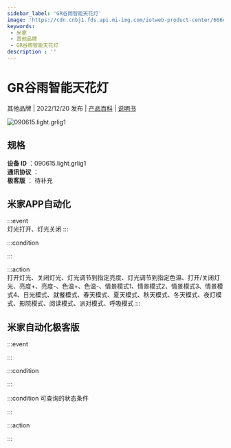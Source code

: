```yaml
---
sidebar_label: 'GR谷雨智能天花灯'
image: 'https://cdn.cnbj1.fds.api.mi-img.com/iotweb-product-center/666e91a39bfd9cfb3e5d8fbbeb4786e8_1666594976172.png?GalaxyAccessKeyId=AKVGLQWBOVIRQ3XLEW&Expires=9223372036854775807&Signature=LqzfuV9re6ahcvBni/czUlG/T/M='
keywords: 
 - 米家
 - 其他品牌
 - GR谷雨智能天花灯
description : ''
---
```

# GR谷雨智能天花灯

其他品牌 | 2022/12/20 发布 | [产品百科](https://home.mi.com/webapp/content/baike/product/index.html?model=090615.light.grlig1/) | [说明书](https://home.mi.com/views/introduction.html?model=090615.light.grlig1&region=cn)

![090615.light.grlig1](https://cdn.cnbj1.fds.api.mi-img.com/iotweb-product-center/666e91a39bfd9cfb3e5d8fbbeb4786e8_1666594976172.png?GalaxyAccessKeyId=AKVGLQWBOVIRQ3XLEW&Expires=9223372036854775807&Signature=LqzfuV9re6ahcvBni/czUlG/T/M=)

## 规格  
> 
**设备 ID** ：090615.light.grlig1  
**通讯协议** ：  
**极客版**  ： 待补充 


## 米家APP自动化  

:::event  
灯光打开、灯光关闭
:::

:::condition  

:::

:::action   
打开灯光、关闭灯光、灯光调节到指定亮度、灯光调节到指定色温、打开/关闭灯光、亮度+、亮度-、色温+、色温-、情景模式1、情景模式2、情景模式3、情景模式4、日光模式、就餐模式、春天模式、夏天模式、秋天模式、冬天模式、夜灯模式、影院模式、阅读模式、派对模式、呼吸模式
:::

## 米家自动化极客版  

:::event  

:::

:::condition  

:::

:::condition 可查询的状态条件  

:::

:::action  

:::

        
